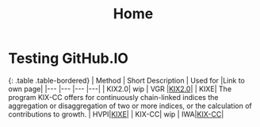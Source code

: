 ﻿---
# You don't need to edit this file, it's empty on purpose.
# Edit theme's home layout instead if you wanna make some changes
# See: https://jekyllrb.com/docs/themes/#overriding-theme-defaults
layout: default
title: Home
navigation_weight: 1
---

# Testing GitHub.IO

{: .table .table-bordered}
|   Method | Short Description	| Used for  |Link to own page|
|---	    |---	    |---      |---|
|   KIX2.0| wip	| VGR  |[KIX2.0](pages/aoci/kix2/)| 
|   KIXE| The program KIX-CC offers for continuously chain-linked indices the aggregation or disaggregation of two or more indices, or the calculation of contributions to growth.	| HVPI|[KIXE](pages/aoci/kixe/)| 
|   KIX-CC| wip	| IWA|[KIX-CC](pages/aoci/kixcc/)| 
